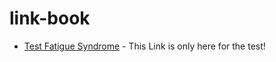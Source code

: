 # link-book
- [Test Fatigue Syndrome](https://www.outsideonline.com/outdoor-adventure/climbing/mason-earle-chronic-fatigue-syndrome/) - This Link is only here for the test!